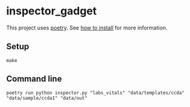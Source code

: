 # inspector_gadget
This project uses [poetry](https://pypi.org/project/poetry/). See [how to install](https://python-poetry.org/docs/#installing-with-pipx) for more information.

## Setup
```shell
make 
```

## Command line
```shell
poetry run python inspector.py "labs_vitals" "data/templates/ccda" "data/sample/ccda1" "data/out"
```